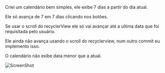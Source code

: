 Criei um calendário bem simples, ele exibe 7 dias a partir do dia atual.

Ele só avança de 7 em 7 dias clicando nos botões.

Se usar o scroll do recyclerView ele só vai avançar até a ultima data que foi requisitada pelo usuário.

Ele ainda não avança usando o scroll do recyclerview, num outro commit eu implemento isso.

O calendário não exibe data menor que a atual.

![ScreenShot](https://ibb.co/huRbPv)